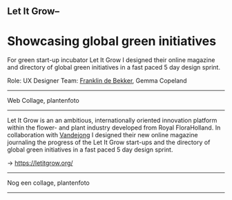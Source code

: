 ## Let It Grow–

# Showcasing global green initiatives

For green start-up incubator Let It Grow I designed their online magazine and directory of global green initiatives in a fast paced 5 day design sprint.

Role: UX Designer
Team: [Franklin de Bekker](https://www.teamfranklin.nl/), Gemma Copeland

---

Web Collage, plantenfoto

---

Let It Grow is an an ambitious, internationally oriented innovation platform within the flower- and plant industry developed from Royal FloraHolland. In collaboration with [Vandejong](https://vandejong.com/) I designed their new online magazine journaling the progress of the Let It Grow start-ups and the directory of global green initiatives in a fast paced 5 day design sprint.

&rarr; https://letitgrow.org/

---

Nog een collage, plantenfoto

---
